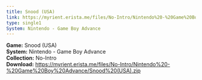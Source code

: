 ```yaml
---
title: Snood (USA)
link: https://myrient.erista.me/files/No-Intro/Nintendo%20-%20Game%20Boy%20Advance/Snood%20(USA).zip
type: single1
System: Nintendo - Game Boy Advance
---
```

<b>Game:</b> Snood (USA)<br>
<b>System:</b> Nintendo - Game Boy Advance<br>
<b>Collection:</b> No-Intro<br>
<b>Download:</b> https://myrient.erista.me/files/No-Intro/Nintendo%20-%20Game%20Boy%20Advance/Snood%20(USA).zip